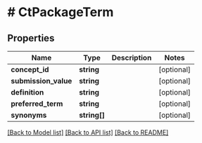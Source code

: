 # # CtPackageTerm

## Properties

Name | Type | Description | Notes
------------ | ------------- | ------------- | -------------
**concept_id** | **string** |  | [optional]
**submission_value** | **string** |  | [optional]
**definition** | **string** |  | [optional]
**preferred_term** | **string** |  | [optional]
**synonyms** | **string[]** |  | [optional]

[[Back to Model list]](../../README.md#models) [[Back to API list]](../../README.md#endpoints) [[Back to README]](../../README.md)

